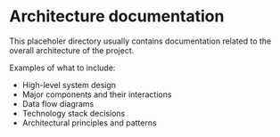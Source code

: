 # Architecture documentation

This placeholer directory usually contains documentation related to the overall architecture of the project.

Examples of what to include:

- High-level system design
- Major components and their interactions
- Data flow diagrams
- Technology stack decisions
- Architectural principles and patterns
